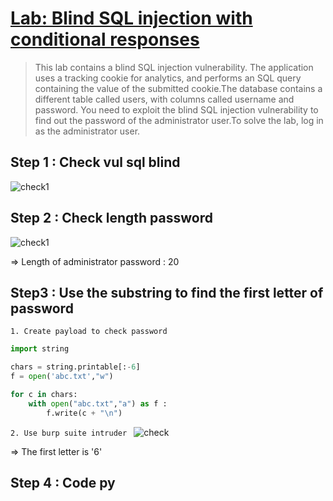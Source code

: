# [Lab:  Blind SQL injection with conditional responses](https://portswigger.net/web-security/sql-injection/blind/lab-conditional-responses)

>This lab contains a blind SQL injection vulnerability. The application uses a tracking cookie for analytics, and performs an SQL query containing the value of the submitted cookie.The database contains a different table called users, with columns called username and password. You need to exploit the blind SQL injection vulnerability to find out the password of the administrator user.To solve the lab, log in as the administrator user.
>

## Step 1 : Check vul sql blind
![check1]()


## Step 2 : Check length password 
![check1]()

=> Length of administrator password : 20 
## Step3 : Use the substring to find the first letter of password 
`1. Create payload to check password `

```py
import string

chars = string.printable[:-6]
f = open('abc.txt',"w")

for c in chars:
	with open("abc.txt","a") as f :
		f.write(c + "\n")

```

`2. Use burp suite intruder `
![check]()

=> The first letter is '6'

## Step 4 : Code py 


